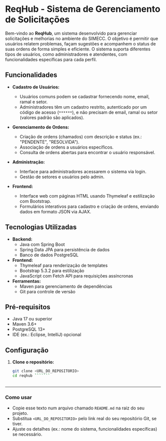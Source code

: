 # ReqHub - Sistema de Gerenciamento de Solicitações

Bem-vindo ao **ReqHub**, um sistema desenvolvido para gerenciar solicitações e melhorias no ambiente do SIMECC. O objetivo é permitir que usuários relatem problemas, façam sugestões e acompanhem o status de suas ordens de forma simples e eficiente. O sistema suporta diferentes tipos de usuários, como administradores e atendentes, com funcionalidades específicas para cada perfil.

## Funcionalidades

- **Cadastro de Usuários:**
  - Usuários comuns podem se cadastrar fornecendo nome, email, ramal e setor.
  - Administradores têm um cadastro restrito, autenticado por um código de acesso (`******`), e não precisam de email, ramal ou setor (valores padrão são aplicados).

- **Gerenciamento de Ordens:**
  - Criação de ordens (chamados) com descrição e status (ex.: "PENDENTE", "RESOLVIDA").
  - Associação de ordens a usuários específicos.
  - Consulta de ordens abertas para encontrar o usuário responsável.

- **Administração:**
  - Interface para administradores acessarem o sistema via login.
  - Gestão de setores e usuários pelo admin.

- **Frontend:**
  - Interface web com páginas HTML usando Thymeleaf e estilização com Bootstrap.
  - Formulários interativos para cadastro e criação de ordens, enviando dados em formato JSON via AJAX.

## Tecnologias Utilizadas

- **Backend:**
  - Java com Spring Boot
  - Spring Data JPA para persistência de dados
  - Banco de dados PostgreSQL
- **Frontend:**
  - Thymeleaf para renderização de templates
  - Bootstrap 5.3.2 para estilização
  - JavaScript com Fetch API para requisições assíncronas
- **Ferramentas:**
  - Maven para gerenciamento de dependências
  - Git para controle de versão


## Pré-requisitos

- Java 17 ou superior
- Maven 3.6+
- PostgreSQL 13+
- IDE (ex.: Eclipse, IntelliJ) opcional

## Configuração

1. **Clone o repositório:**
   ```bash
   git clone <URL_DO_REPOSITORIO>
   cd reqhub ```````



---

### Como usar
- Copie esse texto num arquivo chamado `README.md` na raiz do seu projeto.
- Substitua `<URL_DO_REPOSITORIO>` pelo link real do seu repositório Git, se tiver.
- Ajuste os detalhes (ex.: nome do sistema, funcionalidades específicas) se necessário.


